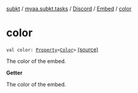 [subkt](../../../index.md) / [myaa.subkt.tasks](../../index.md) / [Discord](../index.md) / [Embed](index.md) / [color](./color.md)

# color

`val color: `[`Property`](https://docs.gradle.org/current/javadoc/org/gradle/api/provider/Property.html)`<`[`Color`](https://docs.oracle.com/javase/9/docs/api/java/awt/Color.html)`>` [(source)](https://github.com/Myaamori/SubKt/blob/0.1.7/src/main/kotlin/myaa/subkt/tasks/discordtask.kt#L278)

The color of the embed.

**Getter**

The color of the embed.

